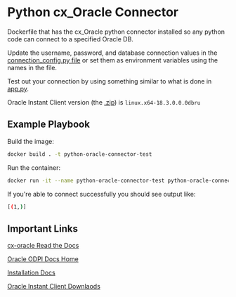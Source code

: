# Python cx_Oracle Connector

Dockerfile that has the cx_Oracle python connector installed so any python code can connect to a specified Oracle DB.

Update the username, password, and database connection values in the [connection_config.py file](src/connection/connection_config.py) or set them as environment variables using the names in the file.

Test out your connection by using something similar to what is done in [app.py](src/app.py).

Oracle Instant Client version (the [.zip](src/connection/instantclient-basic-linux.zip)) is `linux.x64-18.3.0.0.0dbru`

## Example Playbook

Build the image:

```sh
docker build . -t python-oracle-connector-test
```

Run the container:

```sh
docker run -it --name python-oracle-connector-test python-oracle-connector-test:latest run.sh
```

If you're able to connect successfully you should see output like:

```sh
[(1,)]
```

## Important Links

[cx-oracle Read the Docs](https://cx-oracle.readthedocs.io/en/latest/index.html)

[Oracle ODPI Docs Home](https://oracle.github.io/odpi/doc/)

[Installation Docs](https://oracle.github.io/odpi/doc/installation.html)

[Oracle Instant Client Downlaods](https://www.oracle.com/technetwork/database/database-technologies/instant-client/downloads/index.html)
